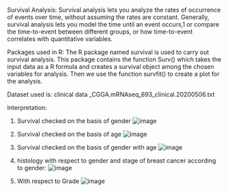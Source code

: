 Survival Analysis:
Survival analysis lets you analyze the rates of occurrence of events over time, without assuming the rates are constant.
Generally, survival analysis lets you model the time until an event occurs,1 or compare the time-to-event between different groups, 
or how time-to-event correlates with quantitative variables.

Packages used in R:
The R package named survival is used to carry out survival analysis. 
This package contains the function Surv() which takes the input data as a R formula and 
creates a survival object among the chosen variables for analysis. 
Then we use the function survfit() to create a plot for the analysis.

Dataset used is:
clinical data _CGGA.mRNAseq_693_clinical.20200506.txt


Interpretation:
1. Survival checked on the basis of gender
![image](https://user-images.githubusercontent.com/112052476/199166030-604c04fe-f9fe-4953-bbdb-651e5a9ee463.png)


2. Survival checked on the basis of age
![image](https://user-images.githubusercontent.com/112052476/199166409-e3ae6f59-aea4-4896-8d9e-c0a015fe4d1b.png)


3. Survival checked on the basis of gender with age
![image](https://user-images.githubusercontent.com/112052476/199166661-bd4006eb-b1ab-43c9-a51e-cacf3e91d505.png)


4. histology with respect to gender and stage of breast cancer according to gender:
![image](https://user-images.githubusercontent.com/112052476/199166872-2dc28192-258d-471a-93f7-4d883d472e61.png)


5. With respect to Grade
![image](https://user-images.githubusercontent.com/112052476/199167111-dfccc13e-9a7b-4674-8a07-655e79200824.png)

